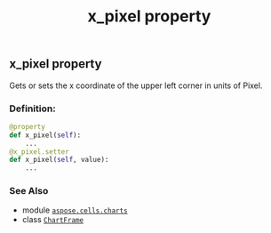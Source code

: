 ﻿---
title: x_pixel property
second_title: Aspose.Cells for Python via .NET API References
description: 
type: docs
weight: 320
url: /aspose.cells.charts/chartframe/x_pixel/
is_root: false
---

## x_pixel property


Gets or sets the x coordinate of the upper left corner in units of Pixel.
### Definition:
```python
@property
def x_pixel(self):
    ...
@x_pixel.setter
def x_pixel(self, value):
    ...
```

### See Also
* module [`aspose.cells.charts`](../../)
* class [`ChartFrame`](/cells/python-net/aspose.cells.charts/chartframe)
